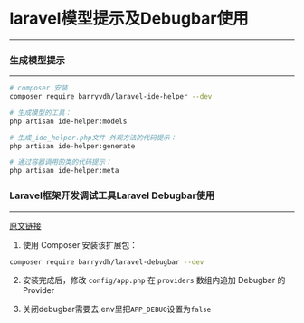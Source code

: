 # laravel模型提示及Debugbar使用
---

### 生成模型提示
---
```sh
# composer 安装
composer require barryvdh/laravel-ide-helper --dev

# 生成模型的工具：
php artisan ide-helper:models

# 生成_ide_helper.php文件 外观方法的代码提示：
php artisan ide-helper:generate

# 通过容器调用的类的代码提示：
php artisan ide-helper:meta
```
### Laravel框架开发调试工具Laravel Debugbar使用
---

[原文链接](https://www.dandelioncloud.cn/article/details/1531824649600266241)

1. 使用 Composer 安装该扩展包：

```sh
composer require barryvdh/laravel-debugbar --dev
```

2. 安装完成后，修改 `config/app.php` 在 `providers` 数组内追加 Debugbar 的 Provider

3. 关闭debugbar需要去.env里把`APP_DEBUG`设置为`false`
